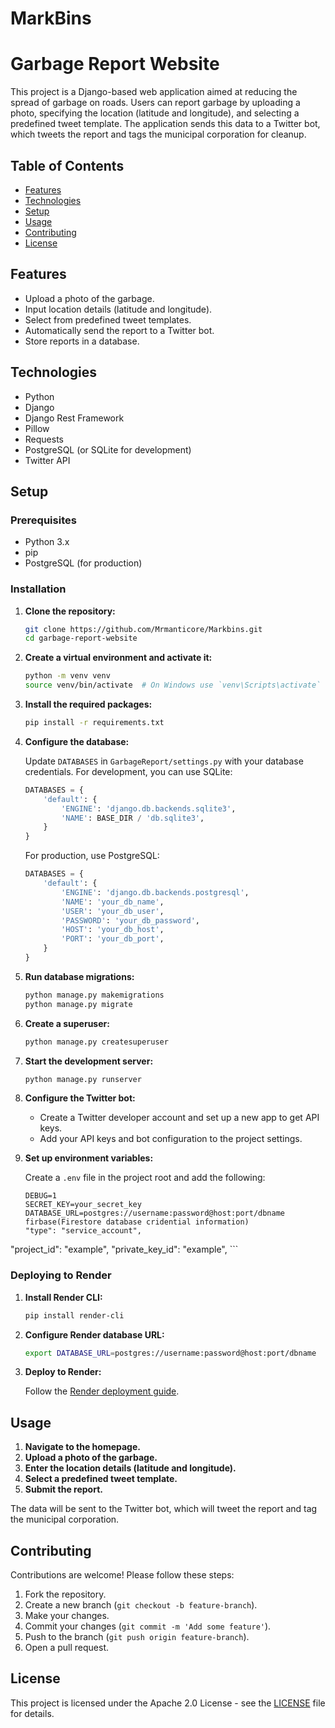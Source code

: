 # MarkBins
 
# Garbage Report Website

This project is a Django-based web application aimed at reducing the spread of garbage on roads. Users can report garbage by uploading a photo, specifying the location (latitude and longitude), and selecting a predefined tweet template. The application sends this data to a Twitter bot, which tweets the report and tags the municipal corporation for cleanup.

## Table of Contents

- [Features](#features)
- [Technologies](#technologies)
- [Setup](#setup)
- [Usage](#usage)
- [Contributing](#contributing)
- [License](#license)

## Features

- Upload a photo of the garbage.
- Input location details (latitude and longitude).
- Select from predefined tweet templates.
- Automatically send the report to a Twitter bot.
- Store reports in a database.

## Technologies

- Python
- Django
- Django Rest Framework
- Pillow
- Requests
- PostgreSQL (or SQLite for development)
- Twitter API

## Setup

### Prerequisites

- Python 3.x
- pip
- PostgreSQL (for production)

### Installation

1. **Clone the repository:**

    ```bash
    git clone https://github.com/Mrmanticore/Markbins.git
    cd garbage-report-website
    ```

2. **Create a virtual environment and activate it:**

    ```bash
    python -m venv venv
    source venv/bin/activate  # On Windows use `venv\Scripts\activate`
    ```

3. **Install the required packages:**

    ```bash
    pip install -r requirements.txt
    ```

4. **Configure the database:**

    Update `DATABASES` in `GarbageReport/settings.py` with your database credentials. For development, you can use SQLite:

    ```python
    DATABASES = {
        'default': {
            'ENGINE': 'django.db.backends.sqlite3',
            'NAME': BASE_DIR / 'db.sqlite3',
        }
    }
    ```

    For production, use PostgreSQL:

    ```python
    DATABASES = {
        'default': {
            'ENGINE': 'django.db.backends.postgresql',
            'NAME': 'your_db_name',
            'USER': 'your_db_user',
            'PASSWORD': 'your_db_password',
            'HOST': 'your_db_host',
            'PORT': 'your_db_port',
        }
    }
    ```

5. **Run database migrations:**

    ```bash
    python manage.py makemigrations
    python manage.py migrate
    ```

6. **Create a superuser:**

    ```bash
    python manage.py createsuperuser
    ```

7. **Start the development server:**

    ```bash
    python manage.py runserver
    ```

8. **Configure the Twitter bot:**

    - Create a Twitter developer account and set up a new app to get API keys.
    - Add your API keys and bot configuration to the project settings.

9. **Set up environment variables:**

    Create a `.env` file in the project root and add the following:

    ```plaintext
    DEBUG=1
    SECRET_KEY=your_secret_key
    DATABASE_URL=postgres://username:password@host:port/dbname
    firbase(Firestore database cridential information)
   "type": "service_account",
  "project_id": "example",
  "private_key_id": "example",
    ```

### Deploying to Render

1. **Install Render CLI:**

    ```bash
    pip install render-cli
    ```

2. **Configure Render database URL:**

    ```bash
    export DATABASE_URL=postgres://username:password@host:port/dbname
    ```

3. **Deploy to Render:**

    Follow the [Render deployment guide](https://render.com/docs/deploy-django).

## Usage

1. **Navigate to the homepage.**
2. **Upload a photo of the garbage.**
3. **Enter the location details (latitude and longitude).**
4. **Select a predefined tweet template.**
5. **Submit the report.**

The data will be sent to the Twitter bot, which will tweet the report and tag the municipal corporation.

## Contributing

Contributions are welcome! Please follow these steps:

1. Fork the repository.
2. Create a new branch (`git checkout -b feature-branch`).
3. Make your changes.
4. Commit your changes (`git commit -m 'Add some feature'`).
5. Push to the branch (`git push origin feature-branch`).
6. Open a pull request.

## License

This project is licensed under the Apache 2.0 License - see the [LICENSE](LICENSE) file for details.
